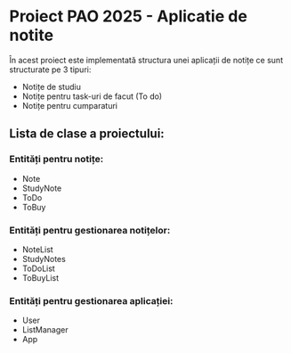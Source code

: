 # Proiect PAO 2025 - Aplicatie de notite
 În acest proiect este implementată structura unei aplicații de notițe ce sunt structurate pe 3 tipuri: 
  - Notițe de studiu 
  - Notițe pentru task-uri de facut (To do)
  - Notițe pentru cumparaturi

## Lista de clase a proiectului:
### Entități pentru notițe:
  - Note
  - StudyNote
  - ToDo
  - ToBuy
### Entități pentru gestionarea notițelor:
 - NoteList
 - StudyNotes
 - ToDoList
 - ToBuyList
### Entități pentru gestionarea aplicației:
 - User
 - ListManager
 - App


